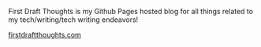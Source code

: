 First Draft Thoughts is my Github Pages hosted blog for all things related to my tech/writing/tech writing endeavors!

[firstdraftthoughts.com](https://firstdraftthoughts.com/)
